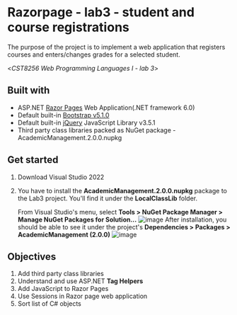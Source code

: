 # Razorpage - lab3 - student and course registrations
The purpose of the project is to implement a web application that registers courses and enters/changes grades for a selected student.

<*CST8256 Web Programming Languages I - lab 3*>

## Built with
- ASP.NET [Razor Pages](https://docs.microsoft.com/en-us/aspnet/core/razor-pages/?view=aspnetcore-6.0&tabs=visual-studio) Web Application(.NET framework 6.0)
- Default built-in [Bootstrap v5.1.0](https://getbootstrap.com/)
- Default built-in [jQuery](https://jquery.com/) JavaScript Library v3.5.1
- Third party class libraries packed as NuGet package - AcademicManagement.2.0.0.nupkg

## Get started
1. Download Visual Studio 2022
2. You have to install the **AcademicManagement.2.0.0.nupkg** package to the Lab3 project. You'll find it under the **LocalClassLib** folder.

    From Visual Studio's menu, select **Tools > NuGet Package Manager > Manage NuGet Packages for Solution...**
    ![image](https://user-images.githubusercontent.com/58931129/173199329-189e8635-4c41-4d89-a968-40be14fd3c5c.png)
    After installation, you should be able to see it under the project's **Dependencies > Packages > AcademicManagement (2.0.0)**
    ![image](https://user-images.githubusercontent.com/58931129/173199530-3c822a63-d318-4d61-b728-3d52bf9ba53b.png)

## Objectives
1. Add third party class libraries
2. Understand and use ASP.NET **Tag Helpers**
3. Add JavaScript to Razor Pages
4. Use Sessions in Razor page web application
5. Sort list of C# objects
